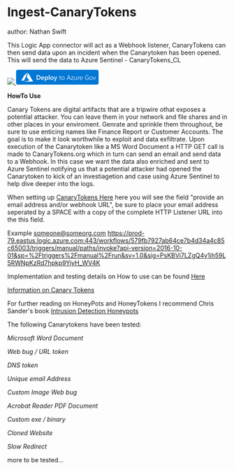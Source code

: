 # Ingest-CanaryTokens
author: Nathan Swift

This Logic App connector will act as a Webhook listener, CanaryTokens can then send data upon an incident when the Canarytoken has been opened. This will send the data to Azure Sentinel - CanaryTokens_CL  

<a href="https://portal.azure.com/#create/Microsoft.Template/uri/https%3A%2F%2Fraw.githubusercontent.com%2FAzure%2FAzure-Sentinel%2Fmaster%2FPlaybooks%2FIngest-CanaryTokens%2Fazuredeploy.json" target="_blank">
    <img src="https://aka.ms/deploytoazurebutton"/>
</a>
<a href="https://portal.azure.us/#create/Microsoft.Template/uri/https%3A%2F%2Fraw.githubusercontent.com%2FAzure%2FAzure-Sentinel%2Fmaster%2FPlaybooks%2FIngest-CanaryTokens%2Fazuredeploy.json" target="_blank">
<img src="https://raw.githubusercontent.com/Azure/azure-quickstart-templates/master/1-CONTRIBUTION-GUIDE/images/deploytoazuregov.png"/>
</a>

**HowTo Use**

Canary Tokens are digital artifacts that are a tripwire othat exposes a potential attacker. You can leave them in your network and file shares and in other places in your enviroment. Genrate and sprinkle them throughout, be sure to use enticing names like Finance Report or Customer Accounts. The goal is to make it look worthwhile to exploit and data exfiltrate. Upon execution of the Canarytoken like a MS Word Document a HTTP GET call is made to CanaryTokens.org which in turn can send an email and send data to a Webhook. In this case we want the data also enriched and sent to Azure Sentinel notifying us that a potential attacker had opened the Canarytoken to kick of an investiagetion and case using Azure Sentinel to help dive deeper into the logs.

When setting up [CanaryTokens Here](https://www.canarytokens.org/generate "CanaryTokens Here") here you will see the field "provide an email address and/or webhook URL", be sure to place your email address seperated by a SPACE with a copy of the complete HTTP Listener URL into the this field.

Example someone@someorg.com https://prod-79.eastus.logic.azure.com:443/workflows/579fb7927ab64ce7b4d34a4c85c65003/triggers/manual/paths/invoke?api-version=2016-10-01&sp=%2Ftriggers%2Fmanual%2Frun&sv=1.0&sig=PsKBVi7LZgQ4y1ih59L5RWNpKzRd7hpkp9YiyH_WV4K


Implementation and testing details on How to use can be found [Here](https:// "Here")

[Information on Canary Tokens](https://docs.canarytokens.org/guide/ "Information on Canary Tokens")

For further reading on HoneyPots and HoneyTokens I recommend Chris Sander's book [Intrusion Detection Honeypots](https://chrissanders.org/2020/09/idh-release/ "Intrusion Detection Honeypots")

The following Canarytokens have been tested:

*Microsoft Word Document*

*Web bug / URL token*

*DNS token*

*Unique email Address*

*Custom Image Web bug*

*Acrobat Reader PDF Document*

*Custom exe / binary*

*Cloned Website*

*Slow Redirect*

more to be tested...